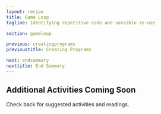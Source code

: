 ```yaml
---
layout: recipe
title: Game Loop
tagline: Identifying repetitive code and sensible re-use

section: gameloop

previous: creatingprograms
previoustitle: Creating Programs

next: endsummary
nexttitle: End Summary
---
```


## Additional Activities Coming Soon

Check back for suggested activities and readings.